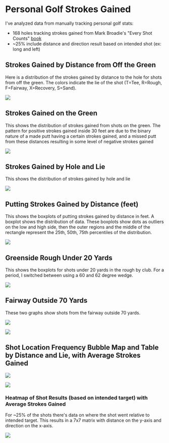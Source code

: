 # Personal Golf Strokes Gained
I've analyzed data from manually tracking personal golf stats:
- 168 holes tracking strokes gained from Mark Broadie's "Every Shot Counts" [book](https://www.amazon.com/Every-Shot-Counts-Revolutionary-Performance/dp/1592407501)
- ~25% include distance and direction result based on intended shot (ex: long and left)


## Strokes Gained by Distance from Off the Green
Here is a distribution of the strokes gained by distance to the hole for shots from off the green. The colors indicate the lie of the shot (T=Tee, R=Rough, F=Fairway, X=Recovery, S=Sand).

![](/images/SG_dist_not_on_green.png)

## Strokes Gained on the Green
This shows the distribution of strokes gained from shots on the green. The pattern for positive strokes gained inside 30 feet are due to the binary nature of a made putt having a certain strokes gained, and a missed putt from these distances resulting in some level of negative strokes gained

![](/images/SG_green.png)

## Strokes Gained by Hole and Lie
This shows the distribution of strokes gained by hole and lie

![](/images/SG_by_Hole_and_Lie.png)

## Putting Strokes Gained by Distance (feet)
This shows the boxplots of putting strokes gained by distance in feet. A boxplot shows the distribution of data. These boxplots show dots as outliers on the low and high side, then the outer regions and the middle of the rectangle represent the 25th, 50th, 75th percentiles of the distribution.

![](/images/Putting_SG_by_dist.png)

## Greenside Rough Under 20 Yards
This shows the boxplots for shots under 20 yards in the rough by club. For a period, I switched between using a 60 and 62 degree wedge.

![](/images/Greenside_Rough.png)

## Fairway Outside 70 Yards
These two graphs show shots from the fairway outside 70 yards.

![](/images/FW_outside_70_yards.png)

![](/images/W_outside_70_yards_2.png)

## Shot Location Frequency Bubble Map and Table by Distance and Lie, with Average Strokes Gained

![](/images/_bubble_map.png)


![](/images/_shots_sg_table.png)


### Heatmap of Shot Results (based on intended target) with Average Strokes Gained
For ~25% of the shots there's data on where the shot went relative to intended target. This results in a 7x7 matrix with distance on the y-axis and direction on the x-axis.

![](/images/heatmap_1.png)
